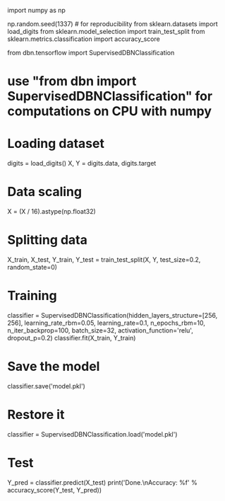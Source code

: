 
import numpy as np

np.random.seed(1337)  # for reproducibility
from sklearn.datasets import load_digits
from sklearn.model_selection import train_test_split
from sklearn.metrics.classification import accuracy_score

from dbn.tensorflow import SupervisedDBNClassification
# use "from dbn import SupervisedDBNClassification" for computations on CPU with numpy

# Loading dataset
digits = load_digits()
X, Y = digits.data, digits.target

# Data scaling
X = (X / 16).astype(np.float32)

# Splitting data
X_train, X_test, Y_train, Y_test = train_test_split(X, Y, test_size=0.2, random_state=0)

# Training
classifier = SupervisedDBNClassification(hidden_layers_structure=[256, 256],
                                        learning_rate_rbm=0.05,
                                        learning_rate=0.1,
                                        n_epochs_rbm=10,
                                        n_iter_backprop=100,
                                        batch_size=32,
                                        activation_function='relu',
                                                dropout_p=0.2)
classifier.fit(X_train, Y_train)

# Save the model
classifier.save('model.pkl')

# Restore it
classifier = SupervisedDBNClassification.load('model.pkl')

# Test
Y_pred = classifier.predict(X_test)
print('Done.\nAccuracy: %f' % accuracy_score(Y_test, Y_pred))


